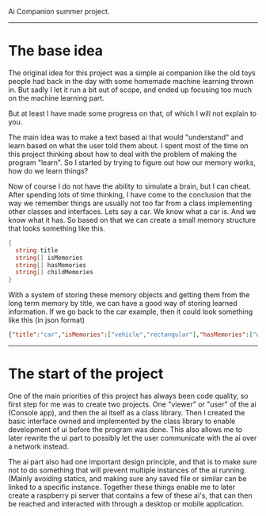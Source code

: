 Ai Companion summer project.

---
# The base idea

The original idea for this project was a simple ai companion like the old toys people had back in the day with some homemade machine learning thrown in. 
But sadly I let it run a bit out of scope, and ended up focusing too much on the machine learning part.

But at least I have made some progress on that, of which I will not explain to you.

The main idea was to make a text based ai that would "understand" and learn based on what the user told them about. I spent most of the time on this project thinking about how to deal with the problem of making the program "learn".
So I started by trying to figure out how our memory works, how do we learn things?

Now of course I do not have the ability to simulate a brain, but I can cheat. After spending lots of time thinking, I have come to the conclusion that the way we remember things are usually not too far from a class implementing other classes and interfaces.
Lets say a car. We know what a car is. And we know what it has. So based on that we can create a small memory structure that looks something like this.

```cs
{
  string title
  string[] isMemories
  string[] hasMemories
  string[] childMemories
}
```

With a system of storing these memory objects and getting them from the long term memory by title, we can have a good way of storing learned information.
If we go back to the car example, then it could look something like this (in json format)

```json
{"title":"car","isMemories":["vehicle","rectangular"],"hasMemories":["wheels","windows","lights","doors","seats"],"childMemories":["volvo v70","tesla model x","toyota prius"]}
```

---
# The start of the project

One of the main priorities of this project has always been code quality, so first step for me was to create two projects. One "viewer" or "user" of the ai (Console app), and then the ai itself as a class library.
Then I created the basic interface owned and implemented by the class library to enable development of ui before the program was done. This also allows me to later rewrite the ui part to possibly let the user communicate with the ai over a network instead.

The ai part also had one important design principle, and that is to make sure not to do something that will prevent multiple instances of the ai running. (Mainly avoiding statics, and making sure any saved file or similar can be linked to a specific instance.
Together these things enable me to later create a raspberry pi server that contains a few of these ai's, that can then be reached and interacted with through a desktop or mobile application.
